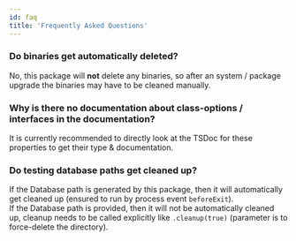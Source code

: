```yaml
---
id: faq
title: 'Frequently Asked Questions'
---
```


### Do binaries get automatically deleted?

No, this package will **not** delete any binaries, so after an system / package upgrade the binaries may have to be cleaned manually.

### Why is there no documentation about class-options / interfaces in the documentation?

It is currently recommended to directly look at the TSDoc for these properties to get their type & documentation.

### Do testing database paths get cleaned up?

If the Database path is generated by this package, then it will automatically get cleaned up (ensured to run by process event `beforeExit`).  
If the Database path is provided, then it will not be automatically cleaned up, cleanup needs to be called explicitly like `.cleanup(true)` (parameter is to force-delete the directory).
